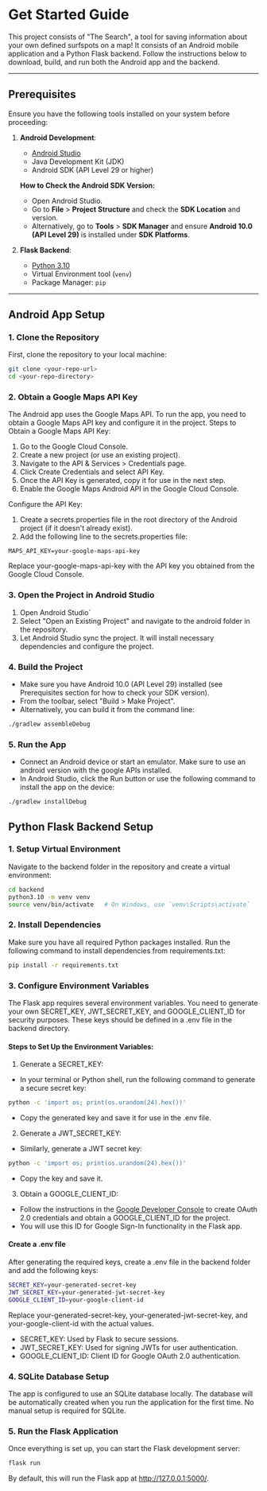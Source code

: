 
# Get Started Guide

This project consists of "The Search", a tool for saving information about your own defined surfspots on a map! It consists of an Android mobile application and a Python Flask backend. Follow the instructions below to download, build, and run both the Android app and the backend.

---

## Prerequisites

Ensure you have the following tools installed on your system before proceeding:

1. **Android Development**:
   - [Android Studio](https://developer.android.com/studio)
   - Java Development Kit (JDK)
   - Android SDK (API Level 29 or higher)

   **How to Check the Android SDK Version:**
   - Open Android Studio.
   - Go to **File** > **Project Structure** and check the **SDK Location** and version.
   - Alternatively, go to **Tools** > **SDK Manager** and ensure **Android 10.0 (API Level 29)** is installed under **SDK Platforms**.

2. **Flask Backend**:
   - [Python 3.10](https://www.python.org/downloads/)
   - Virtual Environment tool (`venv`)
   - Package Manager: `pip`

---

## Android App Setup

### 1. Clone the Repository
First, clone the repository to your local machine:

```bash
git clone <your-repo-url>
cd <your-repo-directory>
```

### 2. Obtain a Google Maps API Key

The Android app uses the Google Maps API. To run the app, you need to obtain a Google Maps API key and configure it in the project.
Steps to Obtain a Google Maps API Key:

1. Go to the Google Cloud Console.
2. Create a new project (or use an existing project).
3. Navigate to the API & Services > Credentials page.
4. Click Create Credentials and select API Key.
5. Once the API Key is generated, copy it for use in the next step.
6. Enable the Google Maps Android API in the Google Cloud Console.

Configure the API Key:

1. Create a secrets.properties file in the root directory of the Android project (if it doesn't already exist).
2. Add the following line to the secrets.properties file:

```properties
MAPS_API_KEY=your-google-maps-api-key
```

Replace your-google-maps-api-key with the API key you obtained from the Google Cloud Console.

### 3. Open the Project in Android Studio

1. Open Android Studio`
2. Select "Open an Existing Project" and navigate to the android folder in the repository.
3. Let Android Studio sync the project. It will install necessary dependencies and configure the project.

### 4. Build the Project

- Make sure you have Android 10.0 (API Level 29) installed (see Prerequisites section for how to check your SDK version).
- From the toolbar, select "Build > Make Project".
- Alternatively, you can build it from the command line:
```bash
./gradlew assembleDebug
```

### 5. Run the App

- Connect an Android device or start an emulator. Make sure to use an android version with the google APIs installed.
- In Android Studio, click the Run button or use the following command to install the app on the device:
```bash
./gradlew installDebug
```

## Python Flask Backend Setup

### 1. Setup Virtual Environment

Navigate to the backend folder in the repository and create a virtual environment:

```bash
cd backend
python3.10 -m venv venv
source venv/bin/activate   # On Windows, use `venv\Scripts\activate`
```

### 2. Install Dependencies

Make sure you have all required Python packages installed. Run the following command to install dependencies from requirements.txt:

```bash
pip install -r requirements.txt
```

### 3. Configure Environment Variables

The Flask app requires several environment variables. You need to generate your own SECRET_KEY, JWT_SECRET_KEY, and GOOGLE_CLIENT_ID for security purposes. These keys should be defined in a .env file in the backend directory.

#### Steps to Set Up the Environment Variables:

1. Generate a SECRET_KEY:

- In your terminal or Python shell, run the following command to generate a secure secret key:

```bash
python -c 'import os; print(os.urandom(24).hex())'
```

- Copy the generated key and save it for use in the .env file.

2. Generate a JWT_SECRET_KEY:

- Similarly, generate a JWT secret key:

```bash
python -c 'import os; print(os.urandom(24).hex())'
```

- Copy the key and save it.

3. Obtain a GOOGLE_CLIENT_ID:
        
- Follow the instructions in the [Google Developer Console](https://support.google.com/cloud/answer/6158849?hl=en) to create OAuth 2.0 credentials and obtain a GOOGLE_CLIENT_ID for the project.
- You will use this ID for Google Sign-In functionality in the Flask app.

#### Create a .env file

After generating the required keys, create a .env file in the backend folder and add the following keys:

```bash
SECRET_KEY=your-generated-secret-key
JWT_SECRET_KEY=your-generated-jwt-secret-key
GOOGLE_CLIENT_ID=your-google-client-id
```

Replace your-generated-secret-key, your-generated-jwt-secret-key, and your-google-client-id with the actual values.
- SECRET_KEY: Used by Flask to secure sessions.
- JWT_SECRET_KEY: Used for signing JWTs for user authentication.
- GOOGLE_CLIENT_ID: Client ID for Google OAuth 2.0 authentication.


### 4. SQLite Database Setup

The app is configured to use an SQLite database locally. The database will be automatically created when you run the application for the first time. No manual setup is required for SQLite.

### 5. Run the Flask Application

Once everything is set up, you can start the Flask development server:

```bash
flask run
```

By default, this will run the Flask app at http://127.0.0.1:5000/.
